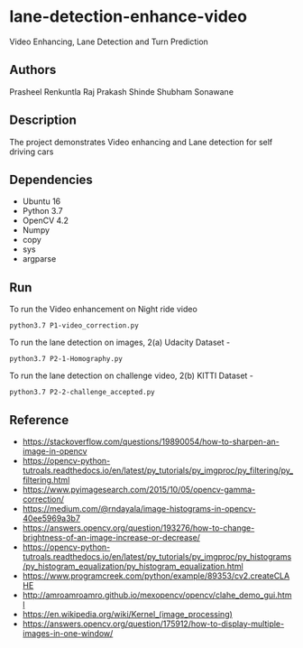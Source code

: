 # lane-detection-enhance-video
Video Enhancing, Lane Detection and Turn Prediction

## Authors
Prasheel Renkuntla
Raj Prakash Shinde
Shubham Sonawane
 
## Description
The project demonstrates Video enhancing and Lane detection for self driving cars

## Dependencies
* Ubuntu 16
* Python 3.7
* OpenCV 4.2
* Numpy
* copy
* sys
* argparse

## Run
To run the Video enhancement on Night ride video

```
python3.7 P1-video_correction.py
```
To run the lane detection on images, 2(a) Udacity Dataset -
```
python3.7 P2-1-Homography.py
```
To run the lane detection on challenge video, 2(b) KITTI Dataset -
```
python3.7 P2-2-challenge_accepted.py
```
 
## Reference
* https://stackoverflow.com/questions/19890054/how-to-sharpen-an-image-in-opencv
* https://opencv-python-tutroals.readthedocs.io/en/latest/py_tutorials/py_imgproc/py_filtering/py_filtering.html
* https://www.pyimagesearch.com/2015/10/05/opencv-gamma-correction/
* https://medium.com/@rndayala/image-histograms-in-opencv-40ee5969a3b7
* https://answers.opencv.org/question/193276/how-to-change-brightness-of-an-image-increase-or-decrease/
* https://opencv-python-tutroals.readthedocs.io/en/latest/py_tutorials/py_imgproc/py_histograms/py_histogram_equalization/py_histogram_equalization.html
* https://www.programcreek.com/python/example/89353/cv2.createCLAHE
* http://amroamroamro.github.io/mexopencv/opencv/clahe_demo_gui.html
* https://en.wikipedia.org/wiki/Kernel_(image_processing)
* https://answers.opencv.org/question/175912/how-to-display-multiple-images-in-one-window/
